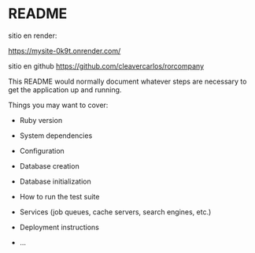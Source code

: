 # README

sitio en render:

https://mysite-0k9t.onrender.com/

sitio en github
https://github.com/cleavercarlos/rorcompany





This README would normally document whatever steps are necessary to get the
application up and running.

Things you may want to cover:

* Ruby version

* System dependencies

* Configuration

* Database creation

* Database initialization

* How to run the test suite

* Services (job queues, cache servers, search engines, etc.)

* Deployment instructions

* ...
